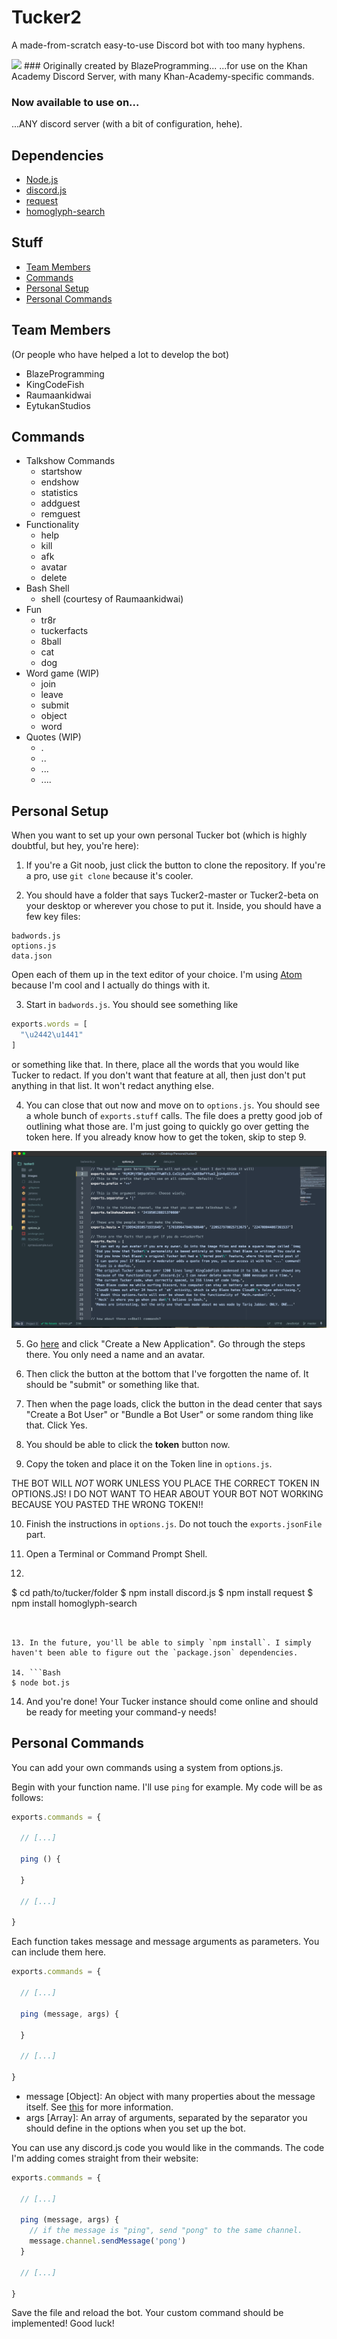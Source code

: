 # Tucker2
A made-from-scratch easy-to-use Discord bot with too many hyphens.

<img src="https://david-dm.org/BlazeProgramming/Tucker2.svg" />
### Originally created by BlazeProgramming...
...for use on the Khan Academy Discord Server, with many Khan-Academy-specific commands.

### Now available to use on...
...ANY discord server (with a bit of configuration, hehe).

## Dependencies
* [Node.js](https://nodejs.org/)
* [discord.js](https://github.com/hydrabolt/discord.js/)
* [request](https://www.npmjs.com/package/request)
* [homoglyph-search](https://www.npmjs.com/package/homoglyph-search)

## Stuff
* [Team Members](#team-members)
* [Commands](#commands)
* [Personal Setup](#personal-setup)
* [Personal Commands](#personal-commands)

## Team Members
(Or people who have helped a lot to develop the bot)
* BlazeProgramming
* KingCodeFish
* Raumaankidwai
* EytukanStudios

## Commands
* Talkshow Commands
  * startshow
  * endshow
  * statistics
  * addguest
  * remguest
* Functionality
  * help
  * kill
  * afk
  * avatar
  * delete
* Bash Shell
  * shell (courtesy of Raumaankidwai)
* Fun
  * tr8r
  * tuckerfacts
  * 8ball
  * cat
  * dog
* Word game (WIP)
  * join
  * leave
  * submit
  * object
  * word
* Quotes (WIP)
  * .
  * ..
  * ...
  * ....

## Personal Setup
When you want to set up your own personal Tucker bot (which is highly doubtful, but hey, you're here):

1. If you're a Git noob, just click the button to clone the repository. If you're a pro, use `git clone` because it's cooler.

2. You should have a folder that says Tucker2-master or Tucker2-beta on your desktop or wherever you chose to put it. Inside, you should have a few key files:
```
badwords.js
options.js
data.json
```
Open each of them up in the text editor of your choice. I'm using [Atom](https://atom.io/) because I'm cool and I actually do things with it.

3. Start in `badwords.js`. You should see something like
```javascript
exports.words = [
  "\u2442\u1441"
]
```
or something like that. In there, place all the words that you would like Tucker to redact. If you don't want that feature at all, then just don't put anything in that list. It won't redact anything else.

4. You can close that out now and move on to `options.js`. You should see a whole bunch of `exports.stuff` calls. The file does a pretty good job of outlining what those are. I'm just going to quickly go over getting the token here. If you already know how to get the token, skip to step 9.
<img src="images/setup0.png" />

5. Go [here](https://www.discordapp.com/developers/applications/@me) and click "Create a New Application". Go through the steps there. You only need a name and an avatar.

6. Then click the button at the bottom that I've forgotten the name of. It should be "submit" or something like that.

7. Then when the page loads, click the button in the dead center that says "Create a Bot User" or "Bundle a Bot User" or some random thing like that. Click Yes.

8. You should be able to click the **token** button now.

9. Copy the token and place it on the Token line in `options.js`.

  THE BOT WILL *NOT* WORK UNLESS YOU PLACE THE CORRECT TOKEN IN OPTIONS.JS! I DO NOT WANT TO HEAR ABOUT YOUR BOT NOT WORKING BECAUSE YOU PASTED THE WRONG TOKEN!!

10. Finish the instructions in `options.js`. Do not touch the `exports.jsonFile` part.

11. Open a Terminal or Command Prompt Shell.

12. ```Bash
$ cd path/to/tucker/folder
$ npm install discord.js
$ npm install request
$ npm install homoglyph-search
```


13. In the future, you'll be able to simply `npm install`. I simply haven't been able to figure out the `package.json` dependencies.

14. ```Bash
$ node bot.js
```

14. And you're done! Your Tucker instance should come online and should be ready for meeting your command-y needs!

## Personal Commands
You can add your own commands using a system from options.js.

Begin with your function name. I'll use `ping` for example. My code will be as follows:
```javascript
exports.commands = {

  // [...]

  ping () {

  }

  // [...]

}
```
Each function takes message and message arguments as parameters. You can include them here.
```javascript
exports.commands = {

  // [...]

  ping (message, args) {

  }

  // [...]

}
```
* message [Object]: An object with many properties about the message itself. See [this](https://discord.js.org/#!/docs/tag/master/class/Message) for more information.
* args [Array]: An array of arguments, separated by the separator you should define in the options when you set up the bot.

You can use any discord.js code you would like in the commands. The code I'm adding comes straight from their website:
```javascript
exports.commands = {

  // [...]

  ping (message, args) {
    // if the message is "ping", send "pong" to the same channel.
    message.channel.sendMessage('pong')
  }

  // [...]

}
```

Save the file and reload the bot. Your custom command should be implemented! Good luck!
